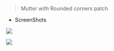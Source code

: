 > Mutter with Rounded corners patch

- ScreenShots

![](https://s3.bmp.ovh/imgs/2021/08/d6953c9866553e45.png)

![](https://s3.bmp.ovh/imgs/2021/08/6eb9db9bcb3ba8bf.png)